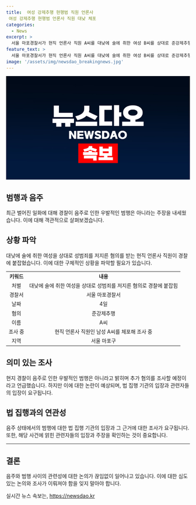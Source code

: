 ```yaml
---
title:  여성 강제추행 현행범 직원 언론사
 여성 강제추행 현행범 언론사 직원 대낮 체포
categories:
  - News
excerpt: >
  서울 마포경찰서가 현직 언론사 직원 A씨를 대낮에 술에 취한 여성 B씨를 상대로 준강제추행하여 체포했다. A씨는 현행범으로 붙잡혀 경찰 조사 결과 음주로 인한 우발적인 범행은 아니라고 밝혔으며 추가 혐의를 조사 중이라고 전했다.
feature_text: >
  서울 마포경찰서가 현직 언론사 직원 A씨를 대낮에 술에 취한 여성 B씨를 상대로 준강제추행하여 체포했다. A씨는 현행범으로 붙잡혀 경찰 조사 결과 음주로 인한 우발적인 범행은 아니라고 밝혔으며 추가 혐의를 조사 중이라고 전했다.
image: '/assets/img/newsdao_breakingnews.jpg'
---
```


<p><img src="/assets/img/newsdao_breakingnews.jpg" alt="pcversion 속보" /></p>

<h2>범행과 음주</h2>

<p data-ke-size="size16">최근 벌어진 일화에 대해 경찰이 음주로 인한 우발적인 범행은 아니라는 주장을 내세웠습니다. 이에 대해 객관적으로 살펴보겠습니다.</p>

<h2><b>상황 파악</b></h2>

<p data-ke-size="size16">대낮에 술에 취한 여성을 상대로 성범죄를 저지른 혐의를 받는 현직 언론사 직원이 경찰에 붙잡혔습니다. 이에 대한 구체적인 상황을 파악할 필요가 있습니다.</p>

<table>
  <tr>
    <td style="text-align: center; height: 17px;"><b>키워드</b></td>
    <td style="text-align: center; height: 17px;"><b>내용</b></td>
  </tr>
  <tr>
    <td style="text-align: center;">처벌</td>
    <td style="text-align: center;">대낮에 술에 취한 여성을 상대로 성범죄를 저지른 혐의로 경찰에 붙잡힘</td>
  </tr>
  <tr>
    <td style="text-align: center;">경찰서</td>
    <td style="text-align: center;">서울 마포경찰서</td>
  </tr>
  <tr>
    <td style="text-align: center;">날짜</td>
    <td style="text-align: center;">4일</td>
  </tr>
  <tr>
    <td style="text-align: center;">혐의</td>
    <td style="text-align: center;">준강제추행</td>
  </tr>
  <tr>
    <td style="text-align: center;">이름</td>
    <td style="text-align: center;">A씨</td>
  </tr>
  <tr>
    <td style="text-align: center;">조사 중</td>
    <td style="text-align: center;">현직 언론사 직원인 남성 A씨를 체포해 조사 중</td>
  </tr>
  <tr>
    <td style="text-align: center;">지역</td>
    <td style="text-align: center;">서울 마포구</td>
  </tr>
</table>

<h2><b>의미 있는 조사</b></h2>

<p data-ke-size="size16">현지 경찰이 음주로 인한 우발적인 범행은 아니라고 밝히며 추가 혐의를 조사할 예정이라고 언급했습니다. 하지만 이에 대한 논란이 예상되며, 법 집행 기관의 입장과 관련자들의 입장이 요구됩니다.</p>

<h2><b>법 집행과의 연관성</b></h2>

<p data-ke-size="size16">음주 상태에서의 범행에 대한 법 집행 기관의 입장과 그 근거에 대한 조사가 요구됩니다. 또한, 해당 사건에 얽힌 관련자들의 입장과 주장을 확인하는 것이 중요합니다.</p>

<hr>

<h2 data-ke-size="size26">결론</h2>

<p data-ke-size="size16">음주와 범행 사이의 관련성에 대한 논의가 끊임없이 일어나고 있습니다. 이에 대한 심도 있는 논의와 조사가 이뤄져야 함을 잊지 말아야 합니다.</p>
실시간 뉴스 속보는, <a href="https://newsdao.kr" rel="dofollow">https://newsdao.kr</a>


